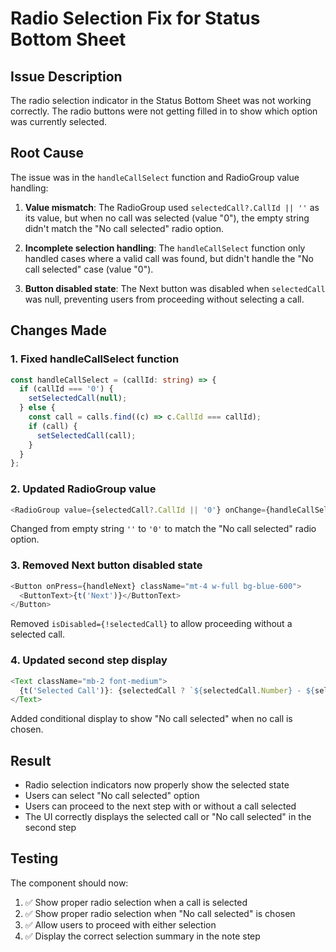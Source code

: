# Radio Selection Fix for Status Bottom Sheet

## Issue Description
The radio selection indicator in the Status Bottom Sheet was not working correctly. The radio buttons were not getting filled in to show which option was currently selected.

## Root Cause
The issue was in the `handleCallSelect` function and RadioGroup value handling:

1. **Value mismatch**: The RadioGroup used `selectedCall?.CallId || ''` as its value, but when no call was selected (value "0"), the empty string didn't match the "No call selected" radio option.

2. **Incomplete selection handling**: The `handleCallSelect` function only handled cases where a valid call was found, but didn't handle the "No call selected" case (value "0").

3. **Button disabled state**: The Next button was disabled when `selectedCall` was null, preventing users from proceeding without selecting a call.

## Changes Made

### 1. Fixed handleCallSelect function
```typescript
const handleCallSelect = (callId: string) => {
  if (callId === '0') {
    setSelectedCall(null);
  } else {
    const call = calls.find((c) => c.CallId === callId);
    if (call) {
      setSelectedCall(call);
    }
  }
};
```

### 2. Updated RadioGroup value
```typescript
<RadioGroup value={selectedCall?.CallId || '0'} onChange={handleCallSelect}>
```
Changed from empty string `''` to `'0'` to match the "No call selected" radio option.

### 3. Removed Next button disabled state
```typescript
<Button onPress={handleNext} className="mt-4 w-full bg-blue-600">
  <ButtonText>{t('Next')}</ButtonText>
</Button>
```
Removed `isDisabled={!selectedCall}` to allow proceeding without a selected call.

### 4. Updated second step display
```typescript
<Text className="mb-2 font-medium">
  {t('Selected Call')}: {selectedCall ? `${selectedCall.Number} - ${selectedCall.Name}` : t('calls.no_call_selected')}
</Text>
```
Added conditional display to show "No call selected" when no call is chosen.

## Result
- Radio selection indicators now properly show the selected state
- Users can select "No call selected" option
- Users can proceed to the next step with or without a call selected
- The UI correctly displays the selected call or "No call selected" in the second step

## Testing
The component should now:
1. ✅ Show proper radio selection when a call is selected
2. ✅ Show proper radio selection when "No call selected" is chosen
3. ✅ Allow users to proceed with either selection
4. ✅ Display the correct selection summary in the note step
